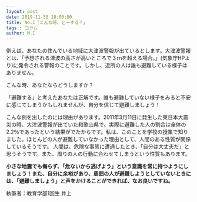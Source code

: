 ```yaml
---
layout: post
date: 2019-11-30 18:00:00
title: No.1「こんな時、どーする？」
tags : コラム
author: M.I
---
```




例えば、あなたの住んでいる地域に大津波警報が出ているとします。大津波警報とは、「予想される津波の高さが高いところで３ｍを超える場合。」(気象庁HPより)に発令される警報のことです。しかし、近所の人は誰も避難している様子はありません。

こんな時、あなたならどうしますか？

「避難する」と考えたあなたは正解です。誰も避難していない様子をみると不安に感じてしまうかもしれませんが、自分を信じて避難しましょう！

こんな例を出したのには理由があります。2011年3月11日に発生した東日本大震災の時、大津波警報が出ていた和歌山県で、実際に避難した人の割合は全体の2.2％であったという結果がでたからです。私は、このことを学校の授業で知りました。ほとんどの人が避難していなかった理由として、人間のある性質が関係しているそうです。
人間は、危険な事態に遭遇したとき、「自分は大丈夫だ」と思うそうです。また、周りの人の行動に合わせてしまうという性質もあります。

**小さな地震でも侮らず、「危ないから逃げよう」という意識を常に持つようにしましょう！また、自分に余裕があり、周囲の人が避難しようとしていないときには、「避難しましょう」と声をかけることができれば、なお良いですね。**



執筆者：教育学部1回生 井上
